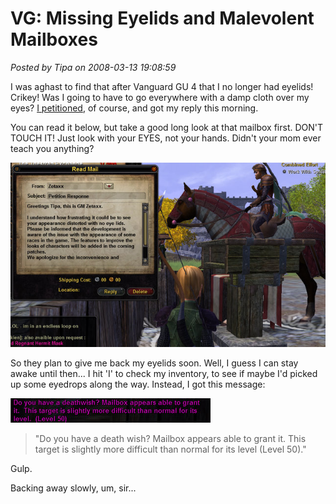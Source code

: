 # VG: Missing Eyelids and Malevolent Mailboxes

*Posted by Tipa on 2008-03-13 19:08:59*

I was aghast to find that after Vanguard GU 4 that I no longer had eyelids! Crikey! Was I going to have to go everywhere with a damp cloth over my eyes? [I petitioned](../index.php/2008/03/12/vg-can-i-have-my-eyelids-back/), of course, and got my reply this morning.

You can read it below, but take a good long look at that mailbox first. DON'T TOUCH IT! Just look with your EYES, not your hands. Didn't your mom ever teach you anything?

![vgclient-2008-03-13-07-15-11-70.jpg](../uploads/2008/03/vgclient-2008-03-13-07-15-11-70.jpg)

So they plan to give me back my eyelids soon. Well, I guess I can stay awake until then... I hit 'I' to check my inventory, to see if maybe I'd picked up some eyedrops along the way. Instead, I got this message:

![vgclient-2008-03-13-07-16-03-29.jpg](../uploads/2008/03/vgclient-2008-03-13-07-16-03-29.jpg)


> "Do you have a death wish? Mailbox appears able to grant it. This target is slightly more difficult than normal for its level (Level 50)."




Gulp.

Backing away slowly, um, sir...

